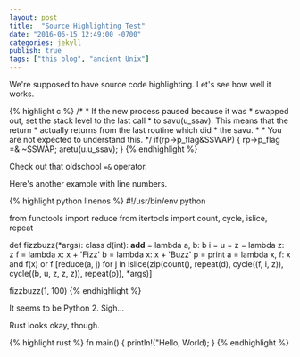 ```yaml
---
layout: post
title:  "Source Highlighting Test"
date: "2016-06-15 12:49:00 -0700"
categories: jekyll
publish: true
tags: ["this blog", "ancient Unix"]
---
```

We're supposed to have source code highlighting.  Let's see how well
it works.


{% highlight c %}
	/*
	 * If the new process paused because it was
	 * swapped out, set the stack level to the last call
	 * to savu(u_ssav).  This means that the return
	 * actually returns from the last routine which did
	 * the savu.
	 *
	 * You are not expected to understand this.
	 */
	if(rp->p_flag&SSWAP) {
		rp->p_flag =& ~SSWAP;
		aretu(u.u_ssav);
	}
{% endhighlight %}

Check out that oldschool `=&` operator.

Here's another example with line numbers.

{% highlight python linenos %}
#!/usr/bin/env python

from functools import reduce
from itertools import count, cycle, islice, repeat

def fizzbuzz(*args):
    class d(int): __add__ = lambda a, b: b
    i = u = z = lambda z: z
    f = lambda x: x + 'Fizz'
    b = lambda x: x + 'Buzz'
    p = print
    a = lambda x, f: x and f(x) or f
    [reduce(a, j) for j in islice(zip(count(),
                                      repeat(d),
                                      cycle((f, i, z)),
                                      cycle((b, u, z, z, z)),
                                      repeat(p)),
                                  *args)]

fizzbuzz(1, 100)
{% endhighlight %}

It seems to be Python 2.  Sigh...

Rust looks okay, though.

{% highlight rust %}
fn main() {
  println!("Hello, World);
}
{% endhighlight %}
